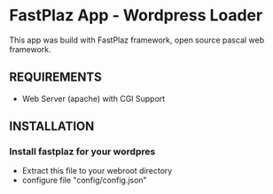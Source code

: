 FastPlaz App - Wordpress Loader
===================================

This app was build with FastPlaz framework,
open source pascal web framework.

REQUIREMENTS
------------

- Web Server (apache) with CGI Support


INSTALLATION
------------

### Install fastplaz for your wordpres

- Extract this file to your webroot directory
- configure file "config/config.json"


